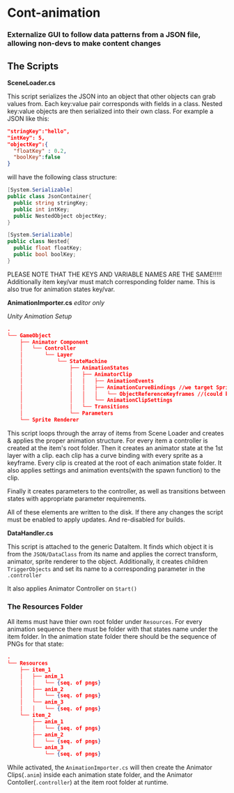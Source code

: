 # Cont-animation
### Externalize GUI to follow data patterns from a JSON file, allowing non-devs to make content changes

## The Scripts
**SceneLoader.cs**

This script serializes the JSON into an object that other objects can grab values from. Each key:value pair corresponds with fields in a class. Nested key:value objects are then serialized into their own class. For example a JSON like this:

```json
"stringKey":"hello",
"intKey": 5,
"objectKey":{
  "floatKey" : 0.2,
  "boolKey":false
}
```
will have the following class structure:

```c#
[System.Serializable]
public class JsonContainer{
  public string stringKey;
  public int intKey;
  public NestedObject objectKey;
}

[System.Serializable]
public class Nested{
  public float floatKey;
  public bool boolKey;
}
```

PLEASE NOTE THAT THE KEYS AND VARIABLE NAMES ARE THE SAME!!!!! Additionally item key/var must match corresponding folder name. This is also true for animation states key/var.

**AnimationImporter.cs** *editor only*

*Unity Animation Setup*
```json
.
└── GameObject
    ├── Animator Component
    │   └── Controller
    │       └── Layer
    │           └── StateMachine
    │               ├── AnimationStates
    │               │   ├── AnimatorClip
    │               │   │   ├── AnimationEvents
    │               │   │   ├── AnimationCurveBindings //we target SpriteRender here
    │               │   │   │   └── ObjectReferenceKeyframes //(could be child of something else)
    │               │   │   └── AnimationClipSettings
    │               │   └── Transitions
    │               └── Parameters
    └── Sprite Renderer
```
This script loops through the array of items from Scene Loader and creates & applies the proper animation structure. For every item a controller is created at the item's root folder. Then it creates an animator state at the 1st layer with a clip. each clip has a curve binding with every sprite as a keyframe. Every clip is created at the root of each animation state folder.  It also applies settings and animation events(with the spawn function) to the clip. 

Finally it creates parameters to the controller, as well as transitions between states with appropriate parameter requirements.

All of these elements are written to the disk. If there any changes the script must be enabled to apply updates. And re-disabled for builds.

**DataHandler.cs**

This script is attached to the generic DataItem. It finds which object it is from the `JSON/DataClass` from its name and applies the correct transform, animator, sprite renderer to the object. Additionally, it creates children `TriggerObjects` and set its name to a corresponding parameter in the `.controller`

It also applies Animator Controller on `Start()`

### The Resources Folder

All items must have thier own root folder under `Resources`. For every animation sequence there must be folder with that states name under the item folder. In the animation state folder there should be the sequence of PNGs for that state:
```json
.
└── Resources
    ├── item_1
    │   ├── anim_1
    │   │   └── {seq. of pngs}
    │   ├── anim_2
    │   │   └── {seq. of pngs}
    │   └── anim_3
    │   │   └── {seq. of pngs}
    └── item_2
        ├── anim_1
        │   └── {seq. of pngs}
        ├── anim_2
        │   └── {seq. of pngs}
        └── anim_3
            └── {seq. of pngs}
```

While activated, the `AnimationImporter.cs` will then create the Animator Clips(`.anim`) inside each animation state folder, and the Animator Contoller(`.controller`) at the item root folder at runtime.

